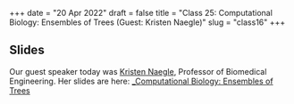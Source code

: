 +++
date = "20 Apr 2022"
draft = false
title = "Class 25: Computational Biology: Ensembles of Trees (Guest: Kristen Naegle)"
slug = "class16"
+++

## Slides

Our guest speaker today was [Kristen Naegle](https://engineering.virginia.edu/naegle-lab), Professor of Biomedical Engineering. Her slides are here: [_Computational Biology: Ensembles of Trees](https://www.dropbox.com/s/kdrjeazsy623yj0/naegle-aspen.pdf?dl=0)
